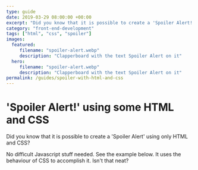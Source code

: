 ```yaml
---
type: guide
date: 2019-03-29 08:00:00 +00:00
excerpt: "Did you know that it is possible to create a 'Spoiler Alert!' using only HTML and CSS? I'll show how."
category: "front-end-development"
tags: ["html", "css", "spoiler"]
images:
  featured:
     filename: "spoiler-alert.webp"
     description: "Clapperboard with the text Spoiler Alert on it"
  hero:
     filename: "spoiler-alert.webp"
     description: "Clapperboard with the text Spoiler Alert on it"
permalink: /guides/spoiler-with-html-and-css
---
```


# 'Spoiler Alert!' using some HTML and CSS

Did you know that it is possible to create a 'Spoiler Alert' using only HTML and CSS?

No difficult Javascript stuff needed. See the example below. It uses the behaviour of CSS to accomplish it. Isn't that neat? 

 <ClientOnly><script src="https://jsfiddle.net/ellipticcurv3/pLa5z347/embed/html,css,result/"></script></ClientOnly>

